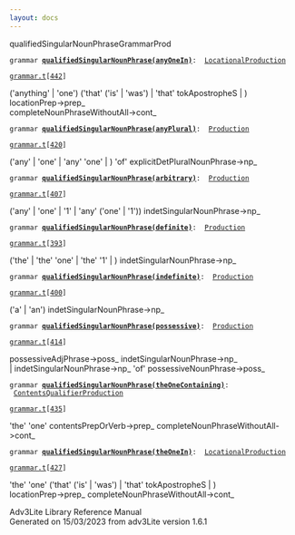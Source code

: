 ```yaml
---
layout: docs
---
```

<span class="title">qualifiedSingularNounPhrase</span><span class="type">GrammarProd</span>

`grammar `**[`qualifiedSingularNounPhrase(anyOneIn)`](../object/qualifiedSingularNounPhrase(anyOneIn).html)**` :   `[`LocationalProduction`](../object/LocationalProduction.html)

[`grammar.t`](../file/grammar.t.html)`[`[`442`](../source/grammar.t.html#442)`]`

<div class="gramrule">

('anything' \| 'one') ('that' ('is' \| 'was') \| 'that' tokApostropheS
\| )  
locationPrep-\>prep\_  
completeNounPhraseWithoutAll-\>cont\_  

</div>

`grammar `**[`qualifiedSingularNounPhrase(anyPlural)`](../object/qualifiedSingularNounPhrase(anyPlural).html)**` :   `[`Production`](../object/Production.html)

[`grammar.t`](../file/grammar.t.html)`[`[`420`](../source/grammar.t.html#420)`]`

<div class="gramrule">

('any' \| 'one' \| 'any' 'one' \| ) 'of'
explicitDetPluralNounPhrase-\>np\_  

</div>

`grammar `**[`qualifiedSingularNounPhrase(arbitrary)`](../object/qualifiedSingularNounPhrase(arbitrary).html)**` :   `[`Production`](../object/Production.html)

[`grammar.t`](../file/grammar.t.html)`[`[`407`](../source/grammar.t.html#407)`]`

<div class="gramrule">

('any' \| 'one' \| '1' \| 'any' ('one' \| '1'))
indetSingularNounPhrase-\>np\_  

</div>

`grammar `**[`qualifiedSingularNounPhrase(definite)`](../object/qualifiedSingularNounPhrase(definite).html)**` :   `[`Production`](../object/Production.html)

[`grammar.t`](../file/grammar.t.html)`[`[`393`](../source/grammar.t.html#393)`]`

<div class="gramrule">

('the' \| 'the' 'one' \| 'the' '1' \| ) indetSingularNounPhrase-\>np\_  

</div>

`grammar `**[`qualifiedSingularNounPhrase(indefinite)`](../object/qualifiedSingularNounPhrase(indefinite).html)**` :   `[`Production`](../object/Production.html)

[`grammar.t`](../file/grammar.t.html)`[`[`400`](../source/grammar.t.html#400)`]`

<div class="gramrule">

('a' \| 'an') indetSingularNounPhrase-\>np\_  

</div>

`grammar `**[`qualifiedSingularNounPhrase(possessive)`](../object/qualifiedSingularNounPhrase(possessive).html)**` :   `[`Production`](../object/Production.html)

[`grammar.t`](../file/grammar.t.html)`[`[`414`](../source/grammar.t.html#414)`]`

<div class="gramrule">

possessiveAdjPhrase-\>poss\_ indetSingularNounPhrase-\>np\_  
\| indetSingularNounPhrase-\>np\_ 'of' possessiveNounPhrase-\>poss\_  

</div>

`grammar `**[`qualifiedSingularNounPhrase(theOneContaining)`](../object/qualifiedSingularNounPhrase(theOneContaining).html)**` :   `[`ContentsQualifierProduction`](../object/ContentsQualifierProduction.html)

[`grammar.t`](../file/grammar.t.html)`[`[`435`](../source/grammar.t.html#435)`]`

<div class="gramrule">

'the' 'one' contentsPrepOrVerb-\>prep\_
completeNounPhraseWithoutAll-\>cont\_  

</div>

`grammar `**[`qualifiedSingularNounPhrase(theOneIn)`](../object/qualifiedSingularNounPhrase(theOneIn).html)**` :   `[`LocationalProduction`](../object/LocationalProduction.html)

[`grammar.t`](../file/grammar.t.html)`[`[`427`](../source/grammar.t.html#427)`]`

<div class="gramrule">

'the' 'one' ('that' ('is' \| 'was') \| 'that' tokApostropheS \| )  
locationPrep-\>prep\_ completeNounPhraseWithoutAll-\>cont\_  

</div>

<div class="ftr">

Adv3Lite Library Reference Manual  
Generated on 15/03/2023 from adv3Lite version 1.6.1

</div>

